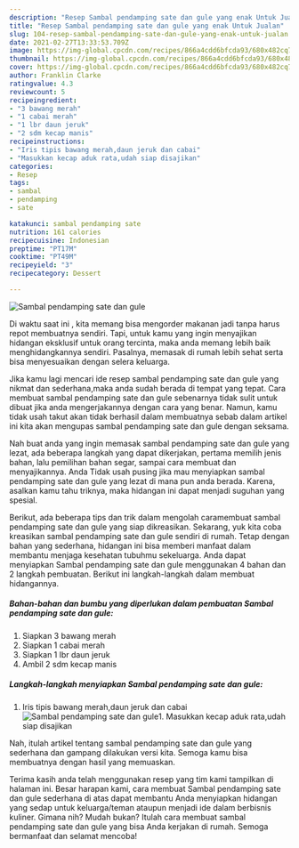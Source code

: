 ```yaml
---
description: "Resep Sambal pendamping sate dan gule yang enak Untuk Jualan"
title: "Resep Sambal pendamping sate dan gule yang enak Untuk Jualan"
slug: 104-resep-sambal-pendamping-sate-dan-gule-yang-enak-untuk-jualan
date: 2021-02-27T13:33:53.709Z
image: https://img-global.cpcdn.com/recipes/866a4cdd6bfcda93/680x482cq70/sambal-pendamping-sate-dan-gule-foto-resep-utama.jpg
thumbnail: https://img-global.cpcdn.com/recipes/866a4cdd6bfcda93/680x482cq70/sambal-pendamping-sate-dan-gule-foto-resep-utama.jpg
cover: https://img-global.cpcdn.com/recipes/866a4cdd6bfcda93/680x482cq70/sambal-pendamping-sate-dan-gule-foto-resep-utama.jpg
author: Franklin Clarke
ratingvalue: 4.3
reviewcount: 5
recipeingredient:
- "3 bawang merah"
- "1 cabai merah"
- "1 lbr daun jeruk"
- "2 sdm kecap manis"
recipeinstructions:
- "Iris tipis bawang merah,daun jeruk dan cabai"
- "Masukkan kecap aduk rata,udah siap disajikan"
categories:
- Resep
tags:
- sambal
- pendamping
- sate

katakunci: sambal pendamping sate 
nutrition: 161 calories
recipecuisine: Indonesian
preptime: "PT17M"
cooktime: "PT49M"
recipeyield: "3"
recipecategory: Dessert

---
```



![Sambal pendamping sate dan gule](https://img-global.cpcdn.com/recipes/866a4cdd6bfcda93/680x482cq70/sambal-pendamping-sate-dan-gule-foto-resep-utama.jpg)

Di waktu  saat ini , kita memang bisa mengorder makanan jadi tanpa harus repot membuatnya sendiri. Tapi, untuk kamu yang ingin menyajikan hidangan eksklusif untuk orang tercinta, maka anda memang lebih baik menghidangkannya sendiri. Pasalnya, memasak di rumah lebih sehat serta bisa menyesuaikan dengan selera keluarga.

Jika kamu lagi mencari ide resep sambal pendamping sate dan gule yang nikmat dan sederhana,maka anda sudah berada di tempat yang tepat. Cara membuat sambal pendamping sate dan gule  sebenarnya tidak sulit untuk dibuat jika anda mengerjakannya dengan cara yang benar. Namun, kamu tidak usah takut akan tidak berhasil dalam membuatnya 
sebab dalam artikel ini kita akan mengupas sambal pendamping sate dan gule dengan seksama.  



Nah buat anda yang ingin memasak sambal pendamping sate dan gule yang lezat, ada beberapa langkah yang dapat dikerjakan, pertama memilih jenis bahan, lalu pemilihan bahan segar, sampai cara membuat dan menyajikannya. Anda Tidak usah pusing jika mau menyiapkan sambal pendamping sate dan gule yang lezat di mana pun anda berada. Karena, asalkan kamu  tahu triknya, maka hidangan ini dapat menjadi suguhan yang spesial.

Berikut, ada beberapa tips dan trik dalam mengolah caramembuat sambal pendamping sate dan gule yang siap dikreasikan. Sekarang, yuk kita coba kreasikan sambal pendamping sate dan gule sendiri di rumah. Tetap dengan bahan yang sederhana, hidangan ini bisa memberi manfaat dalam membantu menjaga kesehatan tubuhmu sekeluarga. Anda dapat menyiapkan Sambal pendamping sate dan gule menggunakan 4 bahan dan 2 langkah pembuatan. Berikut ini langkah-langkah dalam membuat hidangannya.

<!--inarticleads1-->

##### Bahan-bahan dan bumbu yang diperlukan dalam pembuatan Sambal pendamping sate dan gule:

1. Siapkan 3 bawang merah
1. Siapkan 1 cabai merah
1. Siapkan 1 lbr daun jeruk
1. Ambil 2 sdm kecap manis




<!--inarticleads2-->

##### Langkah-langkah menyiapkan Sambal pendamping sate dan gule:

1. Iris tipis bawang merah,daun jeruk dan cabai
<img src="https://img-global.cpcdn.com/steps/22529d8d0db4f851/160x128cq70/sambal-pendamping-sate-dan-gule-langkah-memasak-1-foto.jpg" alt="Sambal pendamping sate dan gule">1. Masukkan kecap aduk rata,udah siap disajikan




Nah, itulah artikel tentang  sambal pendamping sate dan gule  yang sederhana dan gampang dilakukan versi kita. Semoga kamu bisa membuatnya dengan hasil yang memuaskan. 

Terima kasih anda telah menggunakan resep yang tim kami tampilkan di halaman ini. Besar harapan kami, cara membuat  Sambal pendamping sate dan gule sederhana di atas dapat membantu Anda menyiapkan hidangan yang sedap untuk keluarga/teman ataupun menjadi ide dalam berbisnis kuliner. Gimana nih? Mudah bukan? Itulah cara membuat sambal pendamping sate dan gule yang bisa Anda kerjakan di rumah. Semoga bermanfaat dan selamat mencoba!

